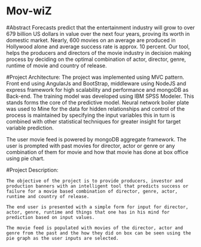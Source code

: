 # Mov-wiZ

#Abstract
Forecasts predict that the entertainment industry will grow to over 679 billion US dollars in value over the next four years, proving its worth in domestic market. Nearly, 600 movies on an average are produced in Hollywood alone and average success rate is approx. 10 percent. Our tool, helps the producers and directors of the movie industry in decision making process by deciding on the optimal combination of actor, director, genre, runtime of movie and country of release.

#Project Architecture:
	The project was implemented using MVC pattern. Front end using AngularJs and BootStrap, middleware using NodeJS and express framework for high scalability and performance and mongoDB as Back-end.
	The training model was developed using IBM SPSS Modeler. This stands forms the core of the predictive model. 
	Neural network boiler plate was used to Mine for the data for hidden relationships and control of the process is maintained by specifying the input variables this in turn is combined with other statistical techniques for greater insight for target variable prediction.  

  The user movie feed is powered by mongoDB aggregate framework. The user is prompted with past movies for director, actor or genre or any combination of them for movie and how that movie has done at box office using pie chart.

#Project Description:

	The objective of the project is to provide producers, investor and production banners with an intelligent tool that predicts success or failure for a movie based combination of director, genre, actor, runtime and country of release.

	The end user is presented with a simple form for input for director, actor, genre, runtime and things that one has in his mind for prediction based on input values.
	
 	The movie feed is populated with movies of the director, actor and genre from the past and the how they did on box can be seen using the pie graph as the user inputs are selected.
